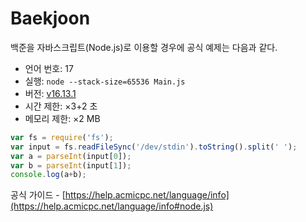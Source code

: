 # Baekjoon

백준을 자바스크립트(Node.js)로 이용할 경우에 공식 예제는 다음과 같다.

- 언어 번호: 17
- 실행: `node --stack-size=65536 Main.js`
- 버전: [v16.13.1](https://nodejs.org/)
- 시간 제한: ×3+2 초
- 메모리 제한: ×2 MB

```jsx
var fs = require('fs');
var input = fs.readFileSync('/dev/stdin').toString().split(' ');
var a = parseInt(input[0]);
var b = parseInt(input[1]);
console.log(a+b);
```

공식 가이드 - [https://help.acmicpc.net/language/info](https://help.acmicpc.net/language/info#node.js)